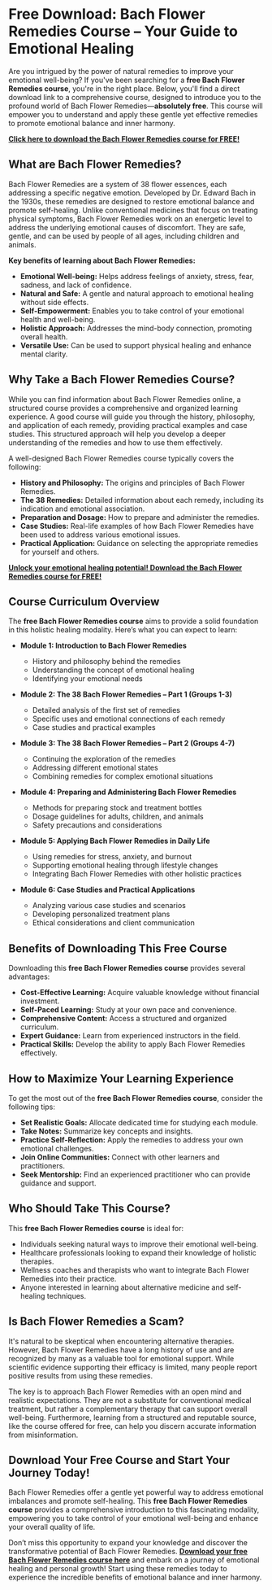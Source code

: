 # Free Download: Bach Flower Remedies Course – Your Guide to Emotional Healing

Are you intrigued by the power of natural remedies to improve your emotional well-being? If you've been searching for a **free Bach Flower Remedies course**, you're in the right place. Below, you'll find a direct download link to a comprehensive course, designed to introduce you to the profound world of Bach Flower Remedies—**absolutely free**. This course will empower you to understand and apply these gentle yet effective remedies to promote emotional balance and inner harmony.

[**Click here to download the Bach Flower Remedies course for FREE!**](https://udemywork.com/bach-flower-remedies-course)

## What are Bach Flower Remedies?

Bach Flower Remedies are a system of 38 flower essences, each addressing a specific negative emotion. Developed by Dr. Edward Bach in the 1930s, these remedies are designed to restore emotional balance and promote self-healing. Unlike conventional medicines that focus on treating physical symptoms, Bach Flower Remedies work on an energetic level to address the underlying emotional causes of discomfort. They are safe, gentle, and can be used by people of all ages, including children and animals.

**Key benefits of learning about Bach Flower Remedies:**

*   **Emotional Well-being:** Helps address feelings of anxiety, stress, fear, sadness, and lack of confidence.
*   **Natural and Safe:** A gentle and natural approach to emotional healing without side effects.
*   **Self-Empowerment:** Enables you to take control of your emotional health and well-being.
*   **Holistic Approach:** Addresses the mind-body connection, promoting overall health.
*   **Versatile Use:** Can be used to support physical healing and enhance mental clarity.

## Why Take a Bach Flower Remedies Course?

While you can find information about Bach Flower Remedies online, a structured course provides a comprehensive and organized learning experience. A good course will guide you through the history, philosophy, and application of each remedy, providing practical examples and case studies. This structured approach will help you develop a deeper understanding of the remedies and how to use them effectively.

A well-designed Bach Flower Remedies course typically covers the following:

*   **History and Philosophy:** The origins and principles of Bach Flower Remedies.
*   **The 38 Remedies:** Detailed information about each remedy, including its indication and emotional association.
*   **Preparation and Dosage:** How to prepare and administer the remedies.
*   **Case Studies:** Real-life examples of how Bach Flower Remedies have been used to address various emotional issues.
*   **Practical Application:** Guidance on selecting the appropriate remedies for yourself and others.

[**Unlock your emotional healing potential! Download the Bach Flower Remedies course for FREE!**](https://udemywork.com/bach-flower-remedies-course)

## Course Curriculum Overview

The **free Bach Flower Remedies course** aims to provide a solid foundation in this holistic healing modality. Here’s what you can expect to learn:

*   **Module 1: Introduction to Bach Flower Remedies**
    *   History and philosophy behind the remedies
    *   Understanding the concept of emotional healing
    *   Identifying your emotional needs

*   **Module 2: The 38 Bach Flower Remedies – Part 1 (Groups 1-3)**
    *   Detailed analysis of the first set of remedies
    *   Specific uses and emotional connections of each remedy
    *   Case studies and practical examples

*   **Module 3: The 38 Bach Flower Remedies – Part 2 (Groups 4-7)**
    *   Continuing the exploration of the remedies
    *   Addressing different emotional states
    *   Combining remedies for complex emotional situations

*   **Module 4: Preparing and Administering Bach Flower Remedies**
    *   Methods for preparing stock and treatment bottles
    *   Dosage guidelines for adults, children, and animals
    *   Safety precautions and considerations

*   **Module 5: Applying Bach Flower Remedies in Daily Life**
    *   Using remedies for stress, anxiety, and burnout
    *   Supporting emotional healing through lifestyle changes
    *   Integrating Bach Flower Remedies with other holistic practices

*   **Module 6: Case Studies and Practical Applications**
    *   Analyzing various case studies and scenarios
    *   Developing personalized treatment plans
    *   Ethical considerations and client communication

## Benefits of Downloading This Free Course

Downloading this **free Bach Flower Remedies course** provides several advantages:

*   **Cost-Effective Learning:** Acquire valuable knowledge without financial investment.
*   **Self-Paced Learning:** Study at your own pace and convenience.
*   **Comprehensive Content:** Access a structured and organized curriculum.
*   **Expert Guidance:** Learn from experienced instructors in the field.
*   **Practical Skills:** Develop the ability to apply Bach Flower Remedies effectively.

## How to Maximize Your Learning Experience

To get the most out of the **free Bach Flower Remedies course**, consider the following tips:

*   **Set Realistic Goals:** Allocate dedicated time for studying each module.
*   **Take Notes:** Summarize key concepts and insights.
*   **Practice Self-Reflection:** Apply the remedies to address your own emotional challenges.
*   **Join Online Communities:** Connect with other learners and practitioners.
*   **Seek Mentorship:** Find an experienced practitioner who can provide guidance and support.

## Who Should Take This Course?

This **free Bach Flower Remedies course** is ideal for:

*   Individuals seeking natural ways to improve their emotional well-being.
*   Healthcare professionals looking to expand their knowledge of holistic therapies.
*   Wellness coaches and therapists who want to integrate Bach Flower Remedies into their practice.
*   Anyone interested in learning about alternative medicine and self-healing techniques.

## Is Bach Flower Remedies a Scam?

It's natural to be skeptical when encountering alternative therapies. However, Bach Flower Remedies have a long history of use and are recognized by many as a valuable tool for emotional support. While scientific evidence supporting their efficacy is limited, many people report positive results from using these remedies.

The key is to approach Bach Flower Remedies with an open mind and realistic expectations. They are not a substitute for conventional medical treatment, but rather a complementary therapy that can support overall well-being. Furthermore, learning from a structured and reputable source, like the course offered for free, can help you discern accurate information from misinformation.

## Download Your Free Course and Start Your Journey Today!

Bach Flower Remedies offer a gentle yet powerful way to address emotional imbalances and promote self-healing. This **free Bach Flower Remedies course** provides a comprehensive introduction to this fascinating modality, empowering you to take control of your emotional well-being and enhance your overall quality of life.

Don’t miss this opportunity to expand your knowledge and discover the transformative potential of Bach Flower Remedies. **[Download your free Bach Flower Remedies course here](https://udemywork.com/bach-flower-remedies-course)** and embark on a journey of emotional healing and personal growth! Start using these remedies today to experience the incredible benefits of emotional balance and inner harmony.
